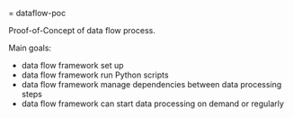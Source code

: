 = dataflow-poc

Proof-of-Concept of data flow process.

Main goals:
- data flow framework set up
- data flow framework run Python scripts
- data flow framework manage dependencies between data processing steps
- data flow framework can start data processing on demand or regularly
